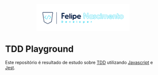 <p align="center">
  <a href="https://felipenascimento.dev">
    <img src="assets/images/logo.png" width="300" />
  </a>
</p>

# TDD Playground

Este repositório é resultado de estudo sobre [TDD](https://pt.wikipedia.org/wiki/Test-driven_development) utilizando [Javascript](https://www.javascript.com/) e [Jest](https://jestjs.io/pt-BR/). 